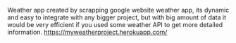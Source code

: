 Weather app created by scrapping google website weather app, its dynamic and easy to integrate with any bigger project, but with big amount of data it would be very efficient if you used some weather API to get more detailed information. 
https://myweatherproject.herokuapp.com/
